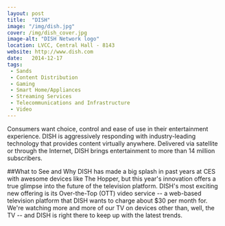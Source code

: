 ```yaml
---
layout: post
title:  "DISH"
image: "/img/dish.jpg"
cover: /img/dish_cover.jpg
image-alt: "DISH Network logo"
location: LVCC, Central Hall - 8143
website: http://www.dish.com
date:   2014-12-17
tags:
 - Sands
 - Content Distribution
 - Gaming
 - Smart Home/Appliances
 - Streaming Services
 - Telecommunications and Infrastructure
 - Video
---
```


Consumers want choice, control and ease of use in their entertainment experience. DISH is aggressively responding with industry-leading technology that provides content virtually anywhere. Delivered via satellite or through the Internet, DISH brings entertainment to more than 14 million subscribers.

##What to See and Why
DISH has made a big splash in past years at CES with awesome devices like The Hopper, but this year's innovation offers a true glimpse into the future of the television platform. DISH's most exciting new offering is its Over-the-Top (OTT) video service -- a web-based television platform that DISH wants to charge about $30 per month for. We're watching more and more of our TV on devices other than, well, the TV -- and DISH is right there to keep up with the latest trends.